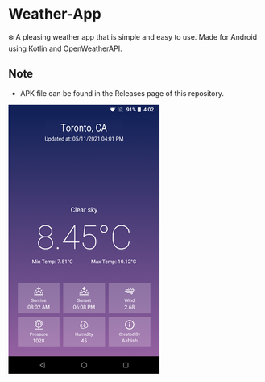 # Weather-App
❄️ A pleasing weather app that is simple and easy to use. Made for Android using Kotlin and OpenWeatherAPI.
## Note
- APK file can be found in the Releases page of this repository.


![AppPic](./Images/AppPic.png)
